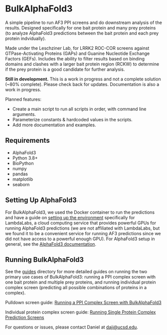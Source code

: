 # BulkAlphaFold3

A simple pipeline to run AF3 PPI screens and do downstream analysis of the results. Designed specifically for one bait protein and many prey proteins (to analyze AlphaFold3 predictions between the bait protein and each prey protein indvidually). 

Made under the Leschziner Lab, for LRRK2 ROC-COR screens against GTPase-Activating Proteins (GAPs) and Guanine Nucleotide Exchange Factors (GEFs). Includes the ability to filter results based on binding domains and clashes with a larger bait protein region (RCKW) to determine if the prey protein is a good candidate for further analysis.

**Still in development.** This is a work in progress and not a complete solution (~80% complete). Please check back for updates. Documentation is also a work in progress.

Planned features:
- Create a main script to run all scripts in order, with command line arguments.
- Parameterize constants & hardcoded values in the scripts.
- Add more documentation and examples.

## Requirements
- AlphaFold3
- Python 3.8+
- BioPython
- numpy
- pandas
- matplotlib
- seaborn

## Setting Up AlphaFold3 

For BulkAlphaFold3, we used the Docker container to run the predictions and have a guide on [setting up the environment](guides/setting_up_environment.md) specifically for LambdaLabs, a cloud computing service that provides powerful GPUs for running AlphaFold3 predictions (we are not affiliated with LambdaLabs, but we found it to be a convenient service for running AF3 predictions since we did not have access to a powerful enough GPU). For AlphaFold3 setup in general, see the [AlphaFold3 documentation](https://github.com/google-deepmind/alphafold3). 

## Running BulkAlphaFold3

See the [guides](guides/) directory for more detailed guides on running the two primary use cases of BulkAlphaFold3: running a PPI complex screen with one bait protein and multiple prey proteins, and running individual protein complex screen (predicting all possible combinations of proteins in a complex).

Pulldown screen guide: [Running a PPI Complex Screen with BulkAlphaFold3](guides/running_pulldown_screens.md)

Individual protein complex screen guide: [Running Single Protein Complex Prediction Screens](guides/running_complex_screens.md)

For questions or issues, please contact Daniel at daji@ucsd.edu.
